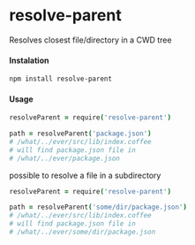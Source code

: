 # resolve-parent

Resolves closest file/directory in a CWD tree

#### Instalation

```bash
npm install resolve-parent
```
#### Usage

```coffeescript
resolveParent = require('resolve-parent')

path = resolveParent('package.json')
# /what/../ever/src/lib/index.coffee 
# will find package.json file in
# /what/../ever/package.json
```

possible to resolve a file in a subdirectory

```coffeescript
resolveParent = require('resolve-parent')

path = resolveParent('some/dir/package.json')
# /what/../ever/src/lib/index.coffee 
# will find package.json file in
# /what/../ever/some/dir/package.json
```
